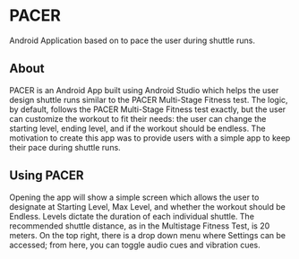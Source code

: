 # PACER
Android Application based on to pace the user during shuttle runs.

## About
PACER is an Android App built using Android Studio which helps the user design shuttle runs similar to the PACER Multi-Stage Fitness test. The logic, by default, follows the PACER Multi-Stage Fitness test exactly, but the user can customize the workout to fit their needs: the user can change the starting level, ending level, and if the workout should be endless. The motivation to create this app was to provide users with a simple app to keep their pace during shuttle runs.

## Using PACER
Opening the app will show a simple screen which allows the user to designate at Starting Level, Max Level, and whether the workout should be Endless. Levels dictate the duration of each individual shuttle. The recommended shuttle distance, as in the Multistage Fitness Test, is 20 meters. On the top right, there is a drop down menu where Settings can be accessed; from here, you can toggle audio cues and vibration cues.
